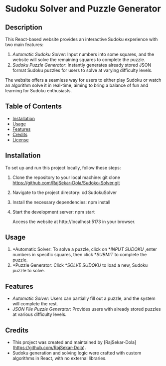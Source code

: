 # Sudoku Solver and Puzzle Generator

## Description

This React-based website provides an interactive Sudoku experience with two main features:
1. *Automatic Sudoku Solver*: Input numbers into some squares, and the website will solve the remaining squares to complete the puzzle.
2. *Sudoku Puzzle Generator*: Instantly generates already stored JSON format Sudoku puzzles for users to solve at varying difficulty levels.

The website offers a seamless way for users to either play Sudoku or watch an algorithm solve it in real-time, aiming to bring a balance of fun and learning for Sudoku enthusiasts.

## Table of Contents

- [Installation](#installation)
- [Usage](#usage)
- [Features](#features)
- [Credits](#credits)
- [License](#license)

## Installation

To set up and run this project locally, follow these steps:

1. Clone the repository to your local machine:
    git clone https://github.com/RajSekar-Dola/Sudoko-Solver.git
    
2. Navigate to the project directory:
    cd SudokuSolver
    
3. Install the necessary dependencies:
    npm install
    
4. Start the development server:
    npm start
    
   Access the website at http://localhost:5173 in your browser.

## Usage

1. *Automatic Solver: To solve a puzzle, click on **INPUT SUDOKU* ,enter numbers in specific squares, then click **SUBMIT* to complete the puzzle.
2. *Puzzle Generator: Click **SOLVE SUDOKU* to load a new, Sudoku puzzle to solve.

## Features

- *Automatic Solver*: Users can partially fill out a puzzle, and the system will complete the rest.
- *JSON File Puzzle Generator*: Provides users with already stored puzzles at various difficulty levels.

## Credits

- This project was created and maintained by [RajSekar-Dola] (https://github.com/RajSekar-Dola).
- Sudoku generation and solving logic were crafted with custom algorithms in React, with no external libraries.

